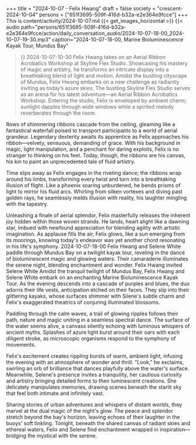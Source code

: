 +++
title = "2024-10-07 - Felix Hwang"
draft = false
society = "crescent-2024-10-04"
persons = ["651f3695-509f-416d-b32a-e2e364e9fcce"]
+++
This is content/activity/2024-10-07.md
{{< get_images_horizontal >}}
{{< audio
    path="persons/651f3695-509f-416d-b32a-e2e364e9fcce/action/daily_conversation_audio/2024-10-07-18-00_2024-10-07-19-30.mp3" 
    caption="2024-10-07-18-00, Marine Bioluminescence Kayak Tour, Mundus Bay"
>}}
2024-10-07-10-30
Felix Hwang takes on an Aerial Ribbon Acrobatics Workshop at Skyline Flex Studio. Showcasing his mastery of magic and artistry, he transforms an intricate display into a breathtaking blend of light and motion.
Amidst the bustling cityscape of Mundus, Felix Hwang embarks on a new challenge as radiantly inviting as today’s azure skies. The bustling Skyline Flex Studio serves as an arena for his latest adventure—an Aerial Ribbon Acrobatics Workshop. Entering the studio, Felix is enveloped by ambient charm; sunlight dapples through wide windows while a spirited melody reverberates through the room.

Rows of shimmering ribbons cascade from the ceiling, gleaming like a fantastical waterfall poised to transport participants to a world of aerial grandeur. Legendary dexterity awaits its apprentice as Felix approaches his ribbon—velvety, sensuous, demanding of grace. With his background in magic, light manipulation, and a penchant for daring exploits, Felix is no stranger to thinking on his feet. Today, though, the ribbons are his canvas, his kin to paint an unprecedented tale of fluid artistry.

Time slips away as Felix engages in the riveting dance; the ribbons wrap around his limbs, transforming every twist and turn into a breathtaking illusion of flight. Like a phoenix soaring unburdened, he bends prisms of light to mirror his fluid arcs. Whirling from silken vortexes and diving past golden rays, he seamlessly melds illusion with reality, his laughter mingling with the tapestry.

Unleashing a finale of aerial splendor, Felix masterfully releases the inherent joy hidden within those woven strands. He lands, heart alight like a dawning star, imbued with newfound appreciation for blending agility with artistic imagination. As applause fills the air, Felix glows, like a sun emerging from its moorings, knowing today's endeavor was yet another chord resonating in his life's symphony.
2024-10-07-18-00
Felix Hwang and Selene White paddle through Mundus Bay on a twilight kayak tour, reveling in the dance of bioluminescent magic and glowing waters. Their camaraderie illuminates the serene night, blending enchantment and wonder.
Felix Hwang invited Selene White
Amidst the tranquil twilight of Mundus Bay, Felix Hwang and Selene White embark on an enchanting Marine Bioluminescence Kayak Tour. As the evening descends into a cascade of purples and blues, the duo adorns their life vests, anticipation etched on their faces. They slip into their glittering kayaks, whose surfaces shimmer with Silene's subtle charm and Felix's exaggerated theatrics of conjuring illuminated blossoms.

Paddling through the calm waves, a trail of glowing ripples follows their path, nature and magic uniting in a seamless spectral dance. The surface of the water seems alive, a canvass silently echoing with luminous whispers of ancient myths. Splashes of azure light burst around their oars with each diligent stroke, as microscopic organisms respond to the symphony of movements.

Felix's excitement creates rippling bursts of warm, ambient light, infusing the evening with an atmosphere of wonder and thrill. "Look," he exclaims, swirling an orb of brilliance that dances playfully above the water's surface. Meanwhile, Selene's presence invites a tranquility, her cautious curiosity and artistry bringing detailed forms to their luminescent creations. She delicately manipulates memories, drawing scenes beneath the starlit sky that feel both intimate and infinitely vast.

Sharing stories of urban adventures and whispers of distant worlds, they marvel at the dual magic of the night's glow. The peace and splendor stretch beyond the bay's horizon, leaving echoes of their laughter in the buoys' soft tinkling. Tonight, beneath the shared canvas of radiant skies and ethereal waters, Felix and Selene find enchantment wrapped in inspiration—bridging the mystical with the serene.
